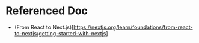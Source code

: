 # Referenced Doc

- (From React to Next.js)[https://nextjs.org/learn/foundations/from-react-to-nextjs/getting-started-with-nextjs]

